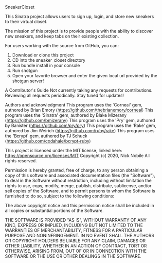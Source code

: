 SneakerCloset

This Sinatra project allows users to sign up, login, and store new sneakers to their virtual closet.

The mission of this project is to provide people with the ability to discover new sneakers, and keep tabs on their existing collection.

For users working with the source from GitHub, you can:

1. Download or clone this project
2. CD into the sneaker_closet directory
3. Run bundle install in your console
4. Run shotgun
5. Open your favorite browser and enter the given local url provided by the shotgun server!

A Contributor's Guide
Not currently taking any requests for contributions. Reviewing all requests periodically. Stay tuned for updates!

Authors and acknowledgment
This program uses the 'Corneal' gem, authored by Brian Emory (https://github.com/thebrianemory/corneal)
This program uses the 'Sinatra' gem, authored by Blake Mizerany (https://github.com/bmizerany)
This program uses the 'Pry' gem, authored by Banister (https://github.com/pry/pry)
This program uses the 'Rake' gem, authored by Jim Weirich (https://github.com/ruby/rake)
This program uses the 'Bcrypt' gem, authored by TJ Schuck (https://github.com/codahale/bcrypt-ruby)

This project is licensed under the MIT license, linked here: https://opensource.org/licenses/MIT
Copyright (c) 2020, Nick Nobile All rights reserved.

Permission is hereby granted, free of charge, to any person obtaining a copy of this software and associated documentation files (the "Software"), to deal in the Software without restriction, including without limitation the rights to use, copy, modify, merge, publish, distribute, sublicense, and/or sell copies of the Software, and to permit persons to whom the Software is furnished to do so, subject to the following conditions:

The above copyright notice and this permission notice shall be included in all copies or substantial portions of the Software.

THE SOFTWARE IS PROVIDED "AS IS", WITHOUT WARRANTY OF ANY KIND, EXPRESS OR IMPLIED, INCLUDING BUT NOT LIMITED TO THE WARRANTIES OF MERCHANTABILITY, FITNESS FOR A PARTICULAR PURPOSE AND NONINFRINGEMENT. IN NO EVENT SHALL THE AUTHORS OR COPYRIGHT HOLDERS BE LIABLE FOR ANY CLAIM, DAMAGES OR OTHER LIABILITY, WHETHER IN AN ACTION OF CONTRACT, TORT OR OTHERWISE, ARISING FROM, OUT OF OR IN CONNECTION WITH THE SOFTWARE OR THE USE OR OTHER DEALINGS IN THE SOFTWARE.
